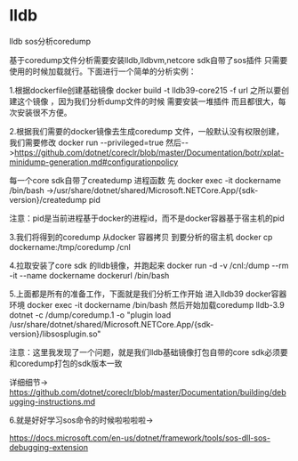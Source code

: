 # lldb
lldb sos分析coredump

基于coredump文件分析需要安装lldb,lldbvm,netcore sdk自带了sos插件 只需要使用的时候加载就行。下面进行一个简单的分析实例：

1.根据dockerfile创建基础镜像
  docker build -t lldb39-core215 -f url
  之所以要创建这个镜像 ，因为我们分析dump文件的时候 需要安装一堆插件  而且都很大，每次安装很不方便。
  
2.根据我们需要的docker镜像去生成coredump 文件，一般默认没有权限创建，我们需要修改 docker run --privileged=true
然后-->https://github.com/dotnet/coreclr/blob/master/Documentation/botr/xplat-minidump-generation.md#configurationpolicy

每一个core sdk自带了createdump 进程函数
先 docker exec -it dockername /bin/bash ->/usr/share/dotnet/shared/Microsoft.NETCore.App/{sdk-version}/createdump pid

注意：pid是当前进程基于docker的进程id，而不是docker容器基于宿主机的pid

3.我们将得到的coredump 从docker 容器拷贝 到要分析的宿主机
  docker cp dockername:/tmp/coredump /cnl
  
4.拉取安装了core sdk 的lldb镜像，并跑起来
docker run -d -v /cnl:/dump --rm -it --name dockername dockerurl /bin/bash

5.上面都是所有的准备工作，下面就是我们分析工作开始
  进入lldb39 docker容器环境
  docker exec -it dockername /bin/bash
  然后开始加载coredump
 lldb-3.9 dotnet -c /dump/coredump.1 -o "plugin load /usr/share/dotnet/shared/Microsoft.NETCore.App/{sdk-version}/libsosplugin.so"
 
 注意：这里我发现了一个问题，就是我们lldb基础镜像打包自带的core sdk必须要和coredump打包的sdk版本一致
 
 详细细节->
 https://github.com/dotnet/coreclr/blob/master/Documentation/building/debugging-instructions.md
 
6.就是好好学习sos命令的时候啦啦啦啦->

 https://docs.microsoft.com/en-us/dotnet/framework/tools/sos-dll-sos-debugging-extension
